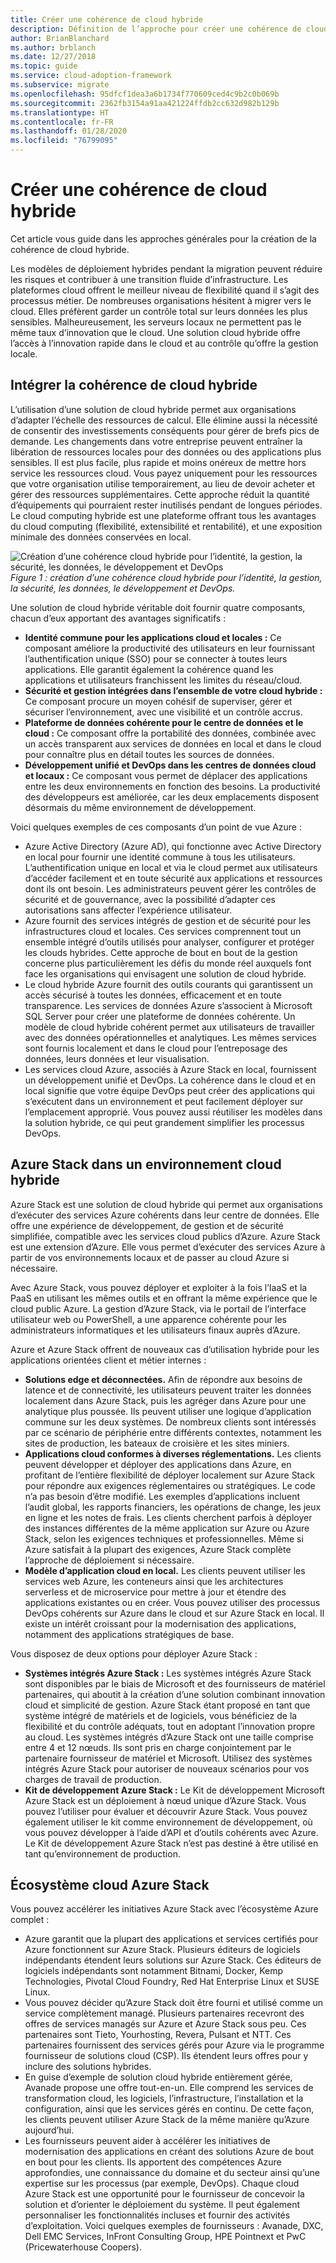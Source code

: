```yaml
---
title: Créer une cohérence de cloud hybride
description: Définition de l’approche pour créer une cohérence de cloud hybride.
author: BrianBlanchard
ms.author: brblanch
ms.date: 12/27/2018
ms.topic: guide
ms.service: cloud-adoption-framework
ms.subservice: migrate
ms.openlocfilehash: 95dfcf1dea3a6b1734f770609ced4c9b2c0b069b
ms.sourcegitcommit: 2362fb3154a91aa421224ffdb2cc632d982b129b
ms.translationtype: HT
ms.contentlocale: fr-FR
ms.lasthandoff: 01/28/2020
ms.locfileid: "76799095"
---
```

# <a name="create-hybrid-cloud-consistency"></a>Créer une cohérence de cloud hybride

Cet article vous guide dans les approches générales pour la création de la cohérence de cloud hybride.

Les modèles de déploiement hybrides pendant la migration peuvent réduire les risques et contribuer à une transition fluide d’infrastructure. Les plateformes cloud offrent le meilleur niveau de flexibilité quand il s’agit des processus métier. De nombreuses organisations hésitent à migrer vers le cloud. Elles préfèrent garder un contrôle total sur leurs données les plus sensibles. Malheureusement, les serveurs locaux ne permettent pas le même taux d’innovation que le cloud. Une solution cloud hybride offre l’accès à l’innovation rapide dans le cloud et au contrôle qu’offre la gestion locale.

## <a name="integrate-hybrid-cloud-consistency"></a>Intégrer la cohérence de cloud hybride

L’utilisation d’une solution de cloud hybride permet aux organisations d’adapter l’échelle des ressources de calcul. Elle élimine aussi la nécessité de consentir des investissements conséquents pour gérer de brefs pics de demande. Les changements dans votre entreprise peuvent entraîner la libération de ressources locales pour des données ou des applications plus sensibles. Il est plus facile, plus rapide et moins onéreux de mettre hors service les ressources cloud. Vous payez uniquement pour les ressources que votre organisation utilise temporairement, au lieu de devoir acheter et gérer des ressources supplémentaires. Cette approche réduit la quantité d’équipements qui pourraient rester inutilisés pendant de longues périodes. Le cloud computing hybride est une plateforme offrant tous les avantages du cloud computing (flexibilité, extensibilité et rentabilité), et une exposition minimale des données conservées en local.

![Création d’une cohérence cloud hybride pour l’identité, la gestion, la sécurité, les données, le développement et DevOps](../../_images/hybrid-consistency.png)
*Figure 1 : création d’une cohérence cloud hybride pour l’identité, la gestion, la sécurité, les données, le développement et DevOps.*

Une solution de cloud hybride véritable doit fournir quatre composants, chacun d’eux apportant des avantages significatifs :

- **Identité commune pour les applications cloud et locales :** Ce composant améliore la productivité des utilisateurs en leur fournissant l’authentification unique (SSO) pour se connecter à toutes leurs applications. Elle garantit également la cohérence quand les applications et utilisateurs franchissent les limites du réseau/cloud.
- **Sécurité et gestion intégrées dans l’ensemble de votre cloud hybride :** Ce composant procure un moyen cohésif de superviser, gérer et sécuriser l’environnement, avec une visibilité et un contrôle accrus.
- **Plateforme de données cohérente pour le centre de données et le cloud :** Ce composant offre la portabilité des données, combinée avec un accès transparent aux services de données en local et dans le cloud pour connaître plus en détail toutes les sources de données.
- **Développement unifié et DevOps dans les centres de données cloud et locaux :** Ce composant vous permet de déplacer des applications entre les deux environnements en fonction des besoins. La productivité des développeurs est améliorée, car les deux emplacements disposent désormais du même environnement de développement.

Voici quelques exemples de ces composants d’un point de vue Azure :

- Azure Active Directory (Azure AD), qui fonctionne avec Active Directory en local pour fournir une identité commune à tous les utilisateurs. L’authentification unique en local et via le cloud permet aux utilisateurs d’accéder facilement et en toute sécurité aux applications et ressources dont ils ont besoin. Les administrateurs peuvent gérer les contrôles de sécurité et de gouvernance, avec la possibilité d’adapter ces autorisations sans affecter l’expérience utilisateur.
- Azure fournit des services intégrés de gestion et de sécurité pour les infrastructures cloud et locales. Ces services comprennent tout un ensemble intégré d’outils utilisés pour analyser, configurer et protéger les clouds hybrides. Cette approche de bout en bout de la gestion concerne plus particulièrement les défis du monde réel auxquels font face les organisations qui envisagent une solution de cloud hybride.
- Le cloud hybride Azure fournit des outils courants qui garantissent un accès sécurisé à toutes les données, efficacement et en toute transparence. Les services de données Azure s’associent à Microsoft SQL Server pour créer une plateforme de données cohérente. Un modèle de cloud hybride cohérent permet aux utilisateurs de travailler avec des données opérationnelles et analytiques. Les mêmes services sont fournis localement et dans le cloud pour l’entreposage des données, leurs données et leur visualisation.
- Les services cloud Azure, associés à Azure Stack en local, fournissent un développement unifié et DevOps. La cohérence dans le cloud et en local signifie que votre équipe DevOps peut créer des applications qui s’exécutent dans un environnement et peut facilement déployer sur l’emplacement approprié. Vous pouvez aussi réutiliser les modèles dans la solution hybride, ce qui peut grandement simplifier les processus DevOps.

## <a name="azure-stack-in-a-hybrid-cloud-environment"></a>Azure Stack dans un environnement cloud hybride

Azure Stack est une solution de cloud hybride qui permet aux organisations d’exécuter des services Azure cohérents dans leur centre de données. Elle offre une expérience de développement, de gestion et de sécurité simplifiée, compatible avec les services cloud publics d’Azure. Azure Stack est une extension d’Azure. Elle vous permet d’exécuter des services Azure à partir de vos environnements locaux et de passer au cloud Azure si nécessaire.

Avec Azure Stack, vous pouvez déployer et exploiter à la fois l’IaaS et la PaaS en utilisant les mêmes outils et en offrant la même expérience que le cloud public Azure. La gestion d’Azure Stack, via le portail de l’interface utilisateur web ou PowerShell, a une apparence cohérente pour les administrateurs informatiques et les utilisateurs finaux auprès d’Azure.

Azure et Azure Stack offrent de nouveaux cas d’utilisation hybride pour les applications orientées client et métier internes :

- **Solutions edge et déconnectées.** Afin de répondre aux besoins de latence et de connectivité, les utilisateurs peuvent traiter les données localement dans Azure Stack, puis les agréger dans Azure pour une analytique plus poussée. Ils peuvent utiliser une logique d’application commune sur les deux systèmes. De nombreux clients sont intéressés par ce scénario de périphérie entre différents contextes, notamment les sites de production, les bateaux de croisière et les sites miniers.
- **Applications cloud conformes à diverses réglementations.** Les clients peuvent développer et déployer des applications dans Azure, en profitant de l’entière flexibilité de déployer localement sur Azure Stack pour répondre aux exigences réglementaires ou stratégiques. Le code n’a pas besoin d’être modifié. Les exemples d’applications incluent l’audit global, les rapports financiers, les opérations de change, les jeux en ligne et les notes de frais. Les clients cherchent parfois à déployer des instances différentes de la même application sur Azure ou Azure Stack, selon les exigences techniques et professionnelles. Même si Azure satisfait à la plupart des exigences, Azure Stack complète l’approche de déploiement si nécessaire.
- **Modèle d’application cloud en local.** Les clients peuvent utiliser les services web Azure, les conteneurs ainsi que les architectures serverless et de microservice pour mettre à jour et étendre des applications existantes ou en créer. Vous pouvez utiliser des processus DevOps cohérents sur Azure dans le cloud et sur Azure Stack en local. Il existe un intérêt croissant pour la modernisation des applications, notamment des applications stratégiques de base.

Vous disposez de deux options pour déployer Azure Stack :

- **Systèmes intégrés Azure Stack :** Les systèmes intégrés Azure Stack sont disponibles par le biais de Microsoft et des fournisseurs de matériel partenaires, qui aboutit à la création d’une solution combinant innovation cloud et simplicité de gestion. Azure Stack étant proposé en tant que système intégré de matériels et de logiciels, vous bénéficiez de la flexibilité et du contrôle adéquats, tout en adoptant l’innovation propre au cloud. Les systèmes intégrés d’Azure Stack ont une taille comprise entre 4 et 12 nœuds. Ils sont pris en charge conjointement par le partenaire fournisseur de matériel et Microsoft. Utilisez des systèmes intégrés Azure Stack pour autoriser de nouveaux scénarios pour vos charges de travail de production.
- **Kit de développement Azure Stack :** Le Kit de développement Microsoft Azure Stack est un déploiement à nœud unique d’Azure Stack. Vous pouvez l’utiliser pour évaluer et découvrir Azure Stack. Vous pouvez également utiliser le kit comme environnement de développement, où vous pouvez développer à l’aide d’API et d’outils cohérents avec Azure. Le Kit de développement Azure Stack n’est pas destiné à être utilisé en tant qu’environnement de production.

## <a name="azure-stack-one-cloud-ecosystem"></a>Écosystème cloud Azure Stack

Vous pouvez accélérer les initiatives Azure Stack avec l’écosystème Azure complet :

- Azure garantit que la plupart des applications et services certifiés pour Azure fonctionnent sur Azure Stack. Plusieurs éditeurs de logiciels indépendants étendent leurs solutions sur Azure Stack. Ces éditeurs de logiciels indépendants sont notamment Bitnami, Docker, Kemp Technologies, Pivotal Cloud Foundry, Red Hat Enterprise Linux et SUSE Linux.
- Vous pouvez décider qu’Azure Stack doit être fourni et utilisé comme un service complètement managé. Plusieurs partenaires recevront des offres de services managés sur Azure et Azure Stack sous peu. Ces partenaires sont Tieto, Yourhosting, Revera, Pulsant et NTT. Ces partenaires fournissent des services gérés pour Azure via le programme fournisseur de solutions cloud (CSP). Ils étendent leurs offres pour y inclure des solutions hybrides.
- En guise d’exemple de solution cloud hybride entièrement gérée, Avanade propose une offre tout-en-un. Elle comprend les services de transformation cloud, les logiciels, l’infrastructure, l’installation et la configuration, ainsi que les services gérés en continu. De cette façon, les clients peuvent utiliser Azure Stack de la même manière qu’Azure aujourd’hui.
- Les fournisseurs peuvent aider à accélérer les initiatives de modernisation des applications en créant des solutions Azure de bout en bout pour les clients. Ils apportent des compétences Azure approfondies, une connaissance du domaine et du secteur ainsi qu’une expertise sur les processus (par exemple, DevOps). Chaque cloud Azure Stack est une opportunité pour le fournisseur de concevoir la solution et d’orienter le déploiement du système. Il peut également personnaliser les fonctionnalités incluses et fournir des activités d’exploitation. Voici quelques exemples de fournisseurs : Avanade, DXC, Dell EMC Services, InFront Consulting Group, HPE Pointnext et PwC (Pricewaterhouse Coopers).
